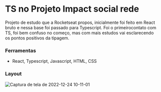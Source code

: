

<h1> TS no Projeto Impact social rede </h1>

Projeto de estudo que a Rocketseat propos, inicialmente foi feito em React bruto e nessa base foi passado para Typescript.
Foi o primeirocontato com TS, foi bem confuso no começo, mas com mais estudos vai esclarecendo os pontos positivos da tipagem.

<h3> Ferramentas </h3>

 - React, Typescript, Javascript, HTML, CSS


<h3> Layout </h3>

![Captura de tela de 2022-12-24 10-11-01](https://user-images.githubusercontent.com/82332461/209437820-7549a987-414d-46c4-ae4a-dca3b9658c40.png)
